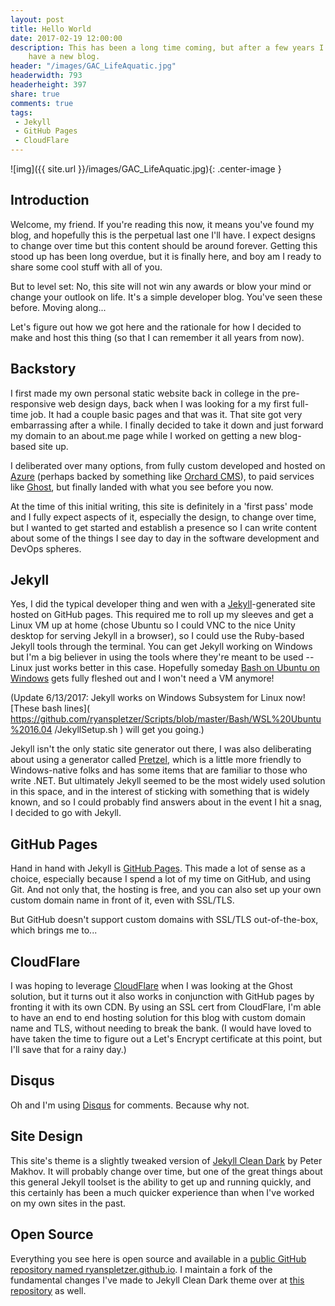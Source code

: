 ```yaml
---
layout: post
title: Hello World
date: 2017-02-19 12:00:00
description: This has been a long time coming, but after a few years I finally
    have a new blog.
header: "/images/GAC_LifeAquatic.jpg"
headerwidth: 793
headerheight: 397
share: true
comments: true
tags:
 - Jekyll
 - GitHub Pages
 - CloudFlare
---
```


![img]({{ site.url }}/images/GAC_LifeAquatic.jpg){: .center-image }

## Introduction

Welcome, my friend. If you're reading this now, it means you've found my blog,
and hopefully this is the perpetual last one I'll have. I expect designs to
change over time but this content should be around forever. Getting this stood
up has been long overdue, but it is finally here, and boy am I ready to share
some cool stuff with all of you.

But to level set: No, this site will not win any awards or blow your mind or
change your outlook on life. It's a simple developer blog. You've seen these
before. Moving along...

Let's figure out how we got here and the rationale for how I decided to make and
host this thing (so that I can remember it all years from now).

## Backstory

I first made my own personal static website back in college in the
pre-responsive web design days, back when I was looking for a my first full-time
job. It had a couple basic pages and that was it. That site got very
embarrassing after a while. I finally decided to take it down and just forward
my domain to an about.me page while I worked on getting a new blog-based site
up.

I deliberated over many options, from fully custom developed and hosted on
[Azure](https://azure.microsoft.com) (perhaps backed by something like
[Orchard CMS](http://www.orchardproject.net/)), to paid services like
[Ghost](https://ghost.org/), but finally landed with what you see before you
now.

At the time of this initial writing, this site is definitely in a 'first pass'
mode and I fully expect aspects of it, especially the design, to change over
time, but  I wanted to get started and establish a presence so I can write
content about some of the things I see day to day in the software development
and DevOps spheres.

## Jekyll

Yes, I did the typical developer thing and wen with a
[Jekyll](https://jekyllrb.com/)-generated site hosted on GitHub pages. This
required me to roll up my sleeves and get a Linux VM up at home (chose Ubuntu
so I could VNC to the nice Unity desktop for serving Jekyll in a browser), so I
could use the Ruby-based Jekyll tools through the terminal. You can get Jekyll
working on Windows but I'm a big believer in using the tools where they're meant
to be used -- Linux just works better in this case. Hopefully someday
[Bash on Ubuntu on Windows](
    https://msdn.microsoft.com/en-us/commandline/wsl/about
) gets fully fleshed out and I won't need a VM anymore!

(Update 6/13/2017: Jekyll works on Windows Subsystem for Linux now!
[These bash lines](
    https://github.com/ryanspletzer/Scripts/blob/master/Bash/WSL%20Ubuntu%2016.04
/JekyllSetup.sh
) will get you going.)

Jekyll isn't the only static site generator out there, I was also deliberating
about using a generator called [Pretzel](https://github.com/Code52/pretzel),
which is a little more friendly to Windows-native folks and has some items that
are familiar to those who write .NET. But ultimately Jekyll seemed to be the
most widely used solution in this space, and in the interest of sticking with
something that is widely known, and so I could probably find answers about in
the event I hit a snag, I decided to go with Jekyll.

## GitHub Pages

Hand in hand with Jekyll is [GitHub Pages](https://pages.github.com/). This made
a lot of sense as a choice, especially because I spend a lot of my time on
GitHub, and using Git. And not only that, the hosting is free, and you can also
set up your own custom domain name in front of it, even with SSL/TLS.

But GitHub doesn't support custom domains with SSL/TLS out-of-the-box, which
brings me to...

## CloudFlare

I was hoping to leverage [CloudFlare](https://www.cloudflare.com/) when I was
looking at the Ghost solution, but it turns out it also works in conjunction
with GitHub pages by fronting it with its own CDN. By using an SSL cert
from CloudFlare, I'm able to have an end to end hosting solution for this blog
with custom domain name and TLS, without needing to break the bank. (I would
have loved to have taken the time to figure out a Let's Encrypt certificate at
this point, but I'll save that for a rainy day.)

## Disqus

Oh and I'm using [Disqus](https://disqus.com) for comments. Because why not.

## Site Design

This site's theme is a slightly tweaked version of [Jekyll Clean Dark](
    https://github.com/streetturtle/jekyll-clean-dark
) by Peter Makhov. It will probably change over time, but one of the great
things about this general Jekyll toolset is the ability to get up and running
quickly, and this certainly has been a much quicker experience than when I've
worked on my own sites in the past.

## Open Source

Everything you see here is open source and available in a [public GitHub
repository named ryanspletzer.github.io](
    https://github.com/ryanspletzer/ryanspletzer.github.io
). I maintain a fork of the fundamental changes I've made to Jekyll Clean Dark
theme over at [this repository](
    https://github.com/ryanspletzer/jekyll-clean-dark
) as well.
